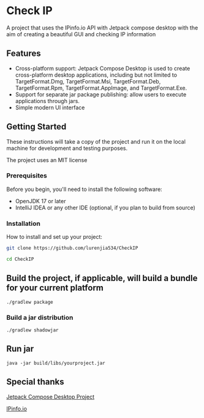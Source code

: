 # Check IP

A project that uses the IPinfo.io API with Jetpack compose desktop with the aim of creating a beautiful GUI and checking IP information

## Features

- Cross-platform support: Jetpack Compose Desktop is used to create cross-platform desktop applications, including but not limited to TargetFormat.Dmg, TargetFormat.Msi, TargetFormat.Deb, TargetFormat.Rpm, TargetFormat.AppImage, and TargetFormat.Exe.
- Support for separate jar package publishing: allow users to execute applications through jars.
- Simple modern UI interface
## Getting Started

These instructions will take a copy of the project and run it on the local machine for development and testing purposes.

The project uses an MIT license

### Prerequisites

Before you begin, you'll need to install the following software:

- OpenJDK 17 or later
- IntelliJ IDEA or any other IDE (optional, if you plan to build from source)

### Installation

How to install and set up your project:

```bash
git clone https://github.com/lurenjia534/CheckIP
```

```bash
cd CheckIP
```

##  Build the project, if applicable, will build a bundle for your current platform

```shell
./gradlew package 
```

### Build a jar distribution

```shell
./gradlew shadowjar
```

## Run jar

```shell
java -jar build/libs/yourproject.jar
```

## Special thanks
[Jetpack Compose Desktop Project](https://www.jetbrains.com/lp/compose-multiplatform/)

[IPinfo.io](https://ipinfo.io/)